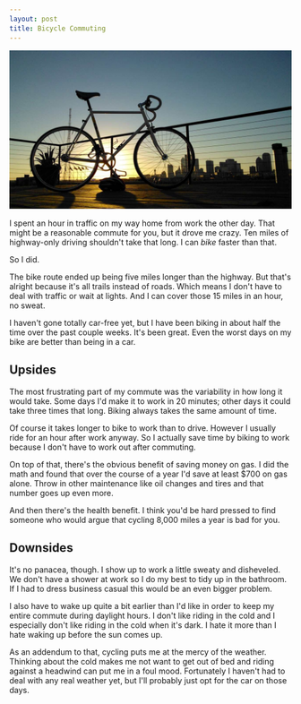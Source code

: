 ```yaml
---
layout: post
title: Bicycle Commuting
---
```


![My bike][1]

I spent an hour in traffic on my way home from work the other day.
That might be a reasonable commute for you, but it drove me crazy.
Ten miles of highway-only driving shouldn't take that long. I can
*bike* faster than that.

So I did.

The bike route ended up being five miles longer than the highway.
But that's alright because it's all trails instead of roads. Which
means I don't have to deal with traffic or wait at lights. And I
can cover those 15 miles in an hour, no sweat.

I haven't gone totally car-free yet, but I have been biking in about
half the time over the past couple weeks. It's been great. Even the
worst days on my bike are better than being in a car.

## Upsides

The most frustrating part of my commute was the variability in how
long it would take. Some days I'd make it to work in 20 minutes;
other days it could take three times that long. Biking always takes
the same amount of time.

Of course it takes longer to bike to work than to drive. However I
usually ride for an hour after work anyway. So I actually save time
by biking to work because I don't have to work out after commuting.

On top of that, there's the obvious benefit of saving money on gas.
I did the math and found that over the course of a year I'd save
at least $700 on gas alone. Throw in other maintenance like oil
changes and tires and that number goes up even more.

And then there's the health benefit. I think you'd be hard pressed
to find someone who would argue that cycling 8,000 miles a year is
bad for you.

## Downsides

It's no panacea, though. I show up to work a little sweaty and
disheveled. We don't have a shower at work so I do my best to tidy
up in the bathroom. If I had to dress business casual this would
be an even bigger problem.

I also have to wake up quite a bit earlier than I'd like in order
to keep my entire commute during daylight hours. I don't like riding
in the cold and I especially don't like riding in the cold when
it's dark. I hate it more than I hate waking up before the sun comes
up.

As an addendum to that, cycling puts me at the mercy of the weather.
Thinking about the cold makes me not want to get out of bed and
riding against a headwind can put me in a foul mood. Fortunately I
haven't had to deal with any real weather yet, but I'll probably
just opt for the car on those days.

[1]: /static/images/2012-11-28-my-bike.jpg
